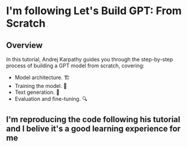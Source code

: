 # I'm following Let's Build GPT: From Scratch
## Overview
In this tutorial, Andrej Karpathy guides you through the step-by-step process of building a GPT model from scratch, covering:

- Model architecture. 🏗️
- Training the model. 🚀
- Text generation. 📝
- Evaluation and fine-tuning. 🔍
  
## I'm reproducing the code following his tutorial and I belive it's a good learning experience for me
